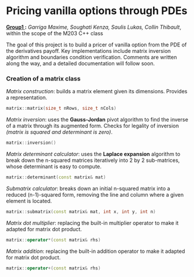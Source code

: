 # Pricing vanilla options through PDEs
**<u> Group1 </u>:** *Garriga Maxime, Soughati Kenza, Saulis Lukas, Collin Thibault*, within the scope of the M203 C++ class

The goal of this project is to build a pricer of vanilla option from the PDE of the derivatives payoff. Key implementations include matrix inversion algorithm and boundaries condition verification. Comments are written along the way, and a detailed documentation will follow soon.

### Creation of a matrix class
*Matrix construction*: builds a matrix element given its dimensions. Provides a representation.

```cpp
matrix::matrix(size_t nRows, size_t nCols)
```

*Matrix inversion*: uses the **Gauss-Jordan** pivot algorithm to find the inverse of a matrix through its augmented form. Checks for legality of inversion *(matrix is squared and determinant is zero)*.

```cpp
matrix::inversion()
```

*Matrix determinant calculator*: uses the **Laplace expansion** algorithm to break down the n-squared matrices iteratively into 2 by 2 sub-matrices, whose determinant is easy to compute.

```cpp
matrix::determinant(const matrix& mat)
```

*Submatrix calculator*: breaks down an initial n-squared matrix into a reduced (n-1)-squared form, removing the line and column where a given element is located.

```cpp
matrix::submatrix(const matrix& mat, int x, int y, int n)
```

*Matrix dot multiplier*: replacing the built-in multiplier operator to make it adapted for matrix dot product.

```cpp
matrix::operator*(const matrix& rhs)
```

*Matrix addition*: replacing the built-in addition operator to make it adapted for matrix dot product.

```cpp
matrix::operator+(const matrix& rhs)
```

